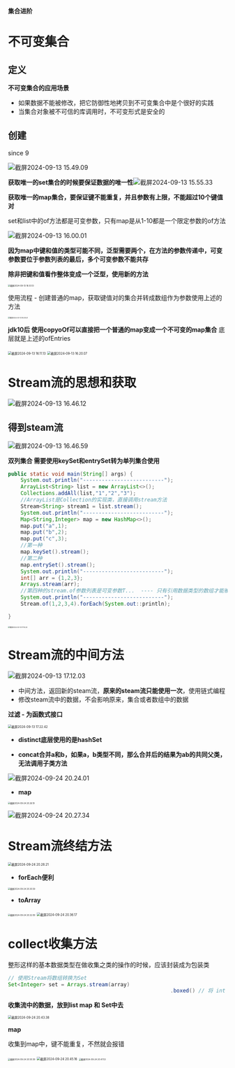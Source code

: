 **集合进阶**

# 不可变集合

## 定义

**不可变集合的应用场景**

- 如果数据不能被修改，把它防御性地拷贝到不可变集合中是个很好的实践
- 当集合对象被不可信的库调用时，不可变形式是安全的

## 创建

since 9

![截屏2024-09-13 15.49.09](https://typora---------image.oss-cn-beijing.aliyuncs.com/%E6%88%AA%E5%B1%8F2024-09-13%2015.49.09.png)

**获取唯一的set集合的时候要保证数据的唯一性**![截屏2024-09-13 15.55.33](https://typora---------image.oss-cn-beijing.aliyuncs.com/%E6%88%AA%E5%B1%8F2024-09-13%2015.55.33.png)



**获取唯一的map集合，要保证键不能重复，并且参数有上限，不能超过10个键值对**

set和list中的of方法都是可变参数，只有map是从1-10都是一个限定参数的of方法

![截屏2024-09-13 16.00.01](https://typora---------image.oss-cn-beijing.aliyuncs.com/%E6%88%AA%E5%B1%8F2024-09-13%2016.00.01.png)

**因为map中键和值的类型可能不同，泛型需要两个，在方法的参数传递中，可变参数要位于参数列表的最后，多个可变参数不能共存**

**除非把键和值看作整体变成一个泛型，使用新的方法**

<img src="https://typora---------image.oss-cn-beijing.aliyuncs.com/%E6%88%AA%E5%B1%8F2024-09-13%2016.03.13.png" alt="截屏2024-09-13 16.03.13" style="zoom:33%;" />

使用流程 - 创建普通的map，获取键值对的集合并转成数组作为参数使用上述的方法

<img src="https://typora---------image.oss-cn-beijing.aliyuncs.com/%E6%88%AA%E5%B1%8F2024-09-13%2016.08.41.png" alt="截屏2024-09-13 16.08.41" style="zoom:25%;" />

**jdk10后 使用copyoOf可以直接把一个普通的map变成一个不可变的map集合**	底层就是上述的ofEntries

<img src="https://typora---------image.oss-cn-beijing.aliyuncs.com/%E6%88%AA%E5%B1%8F2024-09-13%2016.11.13.png" alt="截屏2024-09-13 16.11.13" style="zoom:50%;" />

<img src="https://typora---------image.oss-cn-beijing.aliyuncs.com/%E6%88%AA%E5%B1%8F2024-09-13%2016.20.07.png" alt="截屏2024-09-13 16.20.07" style="zoom:50%;" />

# Stream流的思想和获取

![截屏2024-09-13 16.46.12](https://typora---------image.oss-cn-beijing.aliyuncs.com/%E6%88%AA%E5%B1%8F2024-09-13%2016.46.12.png)



## 得到steam流

![截屏2024-09-13 16.46.59](https://typora---------image.oss-cn-beijing.aliyuncs.com/%E6%88%AA%E5%B1%8F2024-09-13%2016.46.59.png)

**双列集合  需要使用keySet和entrySet转为单列集合使用**

```java
public static void main(String[] args) {
    System.out.println("--------------------------");
    ArrayList<String> list = new ArrayList<>();
    Collections.addAll(list,"1","2","3");
    //ArrayList是Collection的实现类，直接调用stream方法
    Stream<String> stream1 = list.stream();
    System.out.println("--------------------------");
    Map<String,Integer> map = new HashMap<>();
    map.put("a",1);
    map.put("b",2);
    map.put("c",3);
    //第一种
    map.keySet().stream();
    //第二种
    map.entrySet().stream();
    System.out.println("--------------------------");
    int[] arr = {1,2,3};
    Arrays.stream(arr);
    //第四种的stream.of参数列表是可变参数T...  ---- 只有引用数据类型的数组才能被正确使用 基本数据类型的数组会被整体看作一个元素
    System.out.println("--------------------------");
    Stream.of(1,2,3,4).forEach(System.out::println);

}
```

 <img src="https://typora---------image.oss-cn-beijing.aliyuncs.com/%E6%88%AA%E5%B1%8F2024-09-13%2017.10.24.png" alt="截屏2024-09-13 17.10.24" style="zoom:25%;" />

# Stream流的中间方法

![截屏2024-09-13 17.12.03](https://typora---------image.oss-cn-beijing.aliyuncs.com/%E6%88%AA%E5%B1%8F2024-09-13%2017.12.03.png)

- 中间方法，返回新的steam流，**原来的steam流只能使用一次**，使用链式编程
- 修改steam流中的数据，不会影响原来，集合或者数组中的数据

**过滤 - 为函数式接口**

<img src="https://typora---------image.oss-cn-beijing.aliyuncs.com/%E6%88%AA%E5%B1%8F2024-09-13%2017.22.42.png" alt="截屏2024-09-13 17.22.42" style="zoom:50%;" />

- **distinct底层使用的是hashSet**

- **concat合并a和b，如果a，b类型不同，那么合并后的结果为ab的共同父类，无法调用子类方法**

![截屏2024-09-24 20.24.01](https://typora---------image.oss-cn-beijing.aliyuncs.com/%E6%88%AA%E5%B1%8F2024-09-24%2020.24.01.png)

- **map**

<img src="https://typora---------image.oss-cn-beijing.aliyuncs.com/%E6%88%AA%E5%B1%8F2024-09-24%2020.26.19.png" alt="截屏2024-09-24 20.26.19" style="zoom:33%;" />

![截屏2024-09-24 20.27.34](https://typora---------image.oss-cn-beijing.aliyuncs.com/%E6%88%AA%E5%B1%8F2024-09-24%2020.27.34.png)

# Stream流终结方法

<img src="https://typora---------image.oss-cn-beijing.aliyuncs.com/%E6%88%AA%E5%B1%8F2024-09-24%2020.28.21.png" alt="截屏2024-09-24 20.28.21" style="zoom:50%;" />

- **forEach便利** 

<img src="https://typora---------image.oss-cn-beijing.aliyuncs.com/%E6%88%AA%E5%B1%8F2024-09-24%2020.30.59.png" alt="截屏2024-09-24 20.30.59" style="zoom:33%;" />

- **toArray**

<img src="https://typora---------image.oss-cn-beijing.aliyuncs.com/%E6%88%AA%E5%B1%8F2024-09-24%2020.32.09.png" alt="截屏2024-09-24 20.32.09" style="zoom:33%;" />

<img src="https://typora---------image.oss-cn-beijing.aliyuncs.com/%E6%88%AA%E5%B1%8F2024-09-24%2020.36.17.png" alt="截屏2024-09-24 20.36.17" style="zoom:50%;" />



# collect收集方法

整形这样的基本数据类型在做收集之类的操作的时候，应该封装成为包装类

```java
// 使用Stream将数组转换为Set       
Set<Integer> set = Arrays.stream(array)                                 
													.boxed() // 将 int 转换为 Integer                                 																						.collect(Collectors.toSet());
```

**收集流中的数据，放到list map 和 Set中去**

<img src="https://typora---------image.oss-cn-beijing.aliyuncs.com/%E6%88%AA%E5%B1%8F2024-09-24%2020.43.38.png" alt="截屏2024-09-24 20.43.38" style="zoom: 50%;" />

**map**

收集到map中，键不能重复，不然就会报错

<img src="https://typora---------image.oss-cn-beijing.aliyuncs.com/%E6%88%AA%E5%B1%8F2024-09-24%2020.50.39.png" alt="截屏2024-09-24 20.50.39" style="zoom: 33%;" />

<img src="https://typora---------image.oss-cn-beijing.aliyuncs.com/%E6%88%AA%E5%B1%8F2024-09-24%2020.45.16.png" alt="截屏2024-09-24 20.45.16" style="zoom:50%;" />

<img src="https://typora---------image.oss-cn-beijing.aliyuncs.com/%E6%88%AA%E5%B1%8F2024-09-24%2020.47.53.png" alt="截屏2024-09-24 20.47.53" style="zoom:33%;" />
